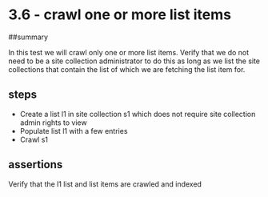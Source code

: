 # 3.6 - crawl one or more list items

##summary 

In this test we will crawl only one or more list items. Verify that we do not need to be a site collection administrator to do this as long as we list the site collections that contain the list of which we are fetching the list item for.

## steps

  * Create a list l1 in site collection s1 which does not require site collection admin rights to view
  * Populate list l1 with a few entries
  * Crawl s1 
  
## assertions

Verify that the l1 list and list items are crawled and indexed
